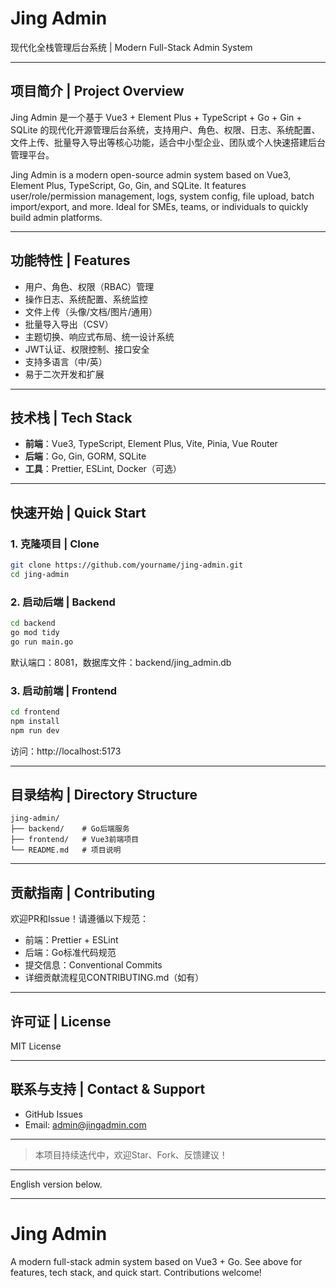 # Jing Admin

现代化全栈管理后台系统 | Modern Full-Stack Admin System

---

## 项目简介 | Project Overview

Jing Admin 是一个基于 Vue3 + Element Plus + TypeScript + Go + Gin + SQLite 的现代化开源管理后台系统，支持用户、角色、权限、日志、系统配置、文件上传、批量导入导出等核心功能，适合中小型企业、团队或个人快速搭建后台管理平台。

Jing Admin is a modern open-source admin system based on Vue3, Element Plus, TypeScript, Go, Gin, and SQLite. It features user/role/permission management, logs, system config, file upload, batch import/export, and more. Ideal for SMEs, teams, or individuals to quickly build admin platforms.

---

## 功能特性 | Features

- 用户、角色、权限（RBAC）管理
- 操作日志、系统配置、系统监控
- 文件上传（头像/文档/图片/通用）
- 批量导入导出（CSV）
- 主题切换、响应式布局、统一设计系统
- JWT认证、权限控制、接口安全
- 支持多语言（中/英）
- 易于二次开发和扩展

---

## 技术栈 | Tech Stack

- **前端**：Vue3, TypeScript, Element Plus, Vite, Pinia, Vue Router
- **后端**：Go, Gin, GORM, SQLite
- **工具**：Prettier, ESLint, Docker（可选）

---

## 快速开始 | Quick Start

### 1. 克隆项目 | Clone

```bash
git clone https://github.com/yourname/jing-admin.git
cd jing-admin
```

### 2. 启动后端 | Backend

```bash
cd backend
go mod tidy
go run main.go
```

默认端口：8081，数据库文件：backend/jing_admin.db

### 3. 启动前端 | Frontend

```bash
cd frontend
npm install
npm run dev
```

访问：http://localhost:5173

---

## 目录结构 | Directory Structure

```
jing-admin/
├── backend/    # Go后端服务
├── frontend/   # Vue3前端项目
└── README.md   # 项目说明
```

---

## 贡献指南 | Contributing

欢迎PR和Issue！请遵循以下规范：
- 前端：Prettier + ESLint
- 后端：Go标准代码规范
- 提交信息：Conventional Commits
- 详细贡献流程见CONTRIBUTING.md（如有）

---

## 许可证 | License

MIT License

---

## 联系与支持 | Contact & Support

- GitHub Issues
- Email: admin@jingadmin.com

---

> 本项目持续迭代中，欢迎Star、Fork、反馈建议！

---

English version below.

---

# Jing Admin

A modern full-stack admin system based on Vue3 + Go. See above for features, tech stack, and quick start. Contributions welcome! 